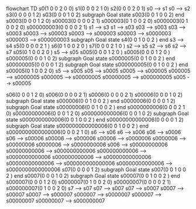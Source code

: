 flowchart TD
s0(1 0 0
    2 0 0)
s1(0 0 0
    2 1 0)
s2(0 0 0
2 0 1)
s0 --> s1
s0 --> s2
s3(0 0 0
0 1 2)
s03(0 0 0
1 0 2)
subgraph Goal state
s003(0 0 1
0 0 2)
end 
s0003(0 0 0
1 2 0)
s00003(0 0 0
0 2 1)
s000003(0 1 0
0 2 0)
s0000003(0 1 0
0 2 0)
s000000003(0 0 0
0 2 1)
s1 --> s3
s1 --> s03
s03 --> s003
s03 --> s0003
s0003 --> s00003
s0003 --> s000003
s00003 --> s0000003
s000003 --> s000000003
subgraph Goal state
s4(0 0 1
0 0 2 )
end 
s3 --> s4
s5(0 0 0
0 2 1 )
s6(0 1 0
0 2 0 )
s7(0 0 0
2 1 0 )
s2 --> s5
s2 --> s6
s2 --> s7
s05(0 1 0
0 2 0 )
s5 --> s05
s005(0 0 0
1 2 0 )
s0005(0 0 0
1 2 0 )
s000005(0 0 0
1 0 2)
subgraph Goal state
s0000005(0 0 1
0 0 2 )
end 
s00000005(0 0 0
0 1 2)
subgraph Goal state
s000000005(0 0 1
0 0 2 )
end 
s00005(0 1 0
0 2 0)
s5 --> s005
s05 --> s0005
s0005 --> s000005
s000005 --> s0000005
s000005 --> s00000005
s00000005 --> s000000005
s005 --> s00005

s06(0 0 0
1 2 0)
s006(0 0 0
0 2 1)
s0006(0 0 0
0 2 1)
s00006(0 0 0
1 0 2)
subgraph Goal state
s000006(0 0 1
0 0 2 )
end 
s0000006(0 0 0
0 1 2)
subgraph Goal state
s00000006(0 0 1
0 0 2 )
end 
s0000000006(0 0 0
2 1 0)
s00000000006(0 0 0
1 2 0)
s000000000006(0 0 0
1 0 2)
subgraph Goal state
s0000000000006(0 0 1
0 0 2 )
end 
s00000000000006(0 0 0
0 1 2)
subgraph Goal state
s000000000000006(0 0 1
0 0 2 )
end 
s0000000000000006(0 0 0
2 1 0)
s6 --> s06
s6 --> s006
s06 --> s0006
s06 --> s00006
s00006 --> s000006
s00006 --> s0000006
s0000006 --> s00000006
s0000006 --> s0000000006
s006 --> s00000000006
s00000000006 --> s000000000006
s000000000006 --> s0000000000006
s000000000006 --> s00000000000006
s00000000000006 --> s000000000000006
s00000000000006 --> s0000000000000006
s07(0 0 0
0 1 2)
subgraph Goal state
s007(0 0 1
0 0 2 )
end 
s0007(0 0 0
1 0 2)
subgraph Goal state
s00007(0 0 1
0 0 2 )
end 
s000007(0 0 0
1 2 0)
s0000007(0 1 0
0 2 0)
s00000007(0 0 0
0 2 1)
s000000007(0 1 0
0 2 0)
s7 --> s07
s07 --> s007
s07 --> s0007
s0007 --> s00007
s0007 --> s000007
s000007 --> s0000007
s000007 --> s00000007
s00000007 --> s000000007